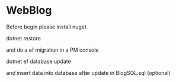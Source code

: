 # WebBlog

Before begin please install nuget

dotnet restore

and do a ef migration in a PM console

dotnet ef database update

and insert data into database after update in BlogSQL.sql (optional)
